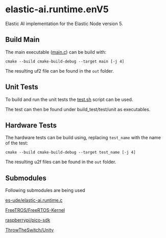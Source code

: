 # elastic-ai.runtime.enV5

Elastic AI implementation for the Elastic Node version 5.

## Build Main

The main executable ([main.c](src/main.c)) can be build with:

```
cmake --build cmake-build-debug --target main [-j 4]
```

The resulting uf2 file can be found in the `out` folder.

## Unit Tests

To build and run the unit tests the [test.sh](test.sh) script can be used.

The test can then be found under build_test/test/unit as executables.

## Hardware Tests

The hardware tests can be build using, replacing `test_name` with the name of the test:

```
cmake --build cmake-build-debug --target test_name [-j 4]
```

The resulting u2f files can be found in the `out` folder.

## Submodules

Following submodules are being used

[es-ude/elastic-ai.runtime.c](https://github.com/es-ude/elastic-ai.runtime.c)

[FreeTROS/FreeRTOS-Kernel](https://github.com/FreeRTOS/FreeRTOS-Kernel)

[raspberrypi/pico-sdk](https://github.com/raspberrypi/pico-sdk)

[ThrowTheSwitch/Unity](https://github.com/ThrowTheSwitch/Unity)

